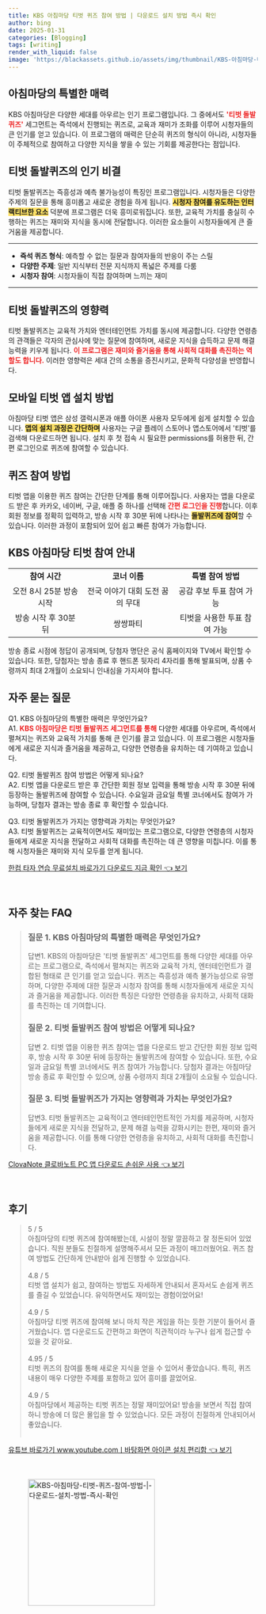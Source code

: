 ```yaml
---
title: KBS 아침마당 티벗 퀴즈 참여 방법 | 다운로드 설치 방법 즉시 확인
author: bing
date: 2025-01-31
categories: [Blogging]
tags: [writing]
render_with_liquid: false
image: 'https://blackassets.github.io/assets/img/thumbnail/KBS-아침마당-티벗-퀴즈-참여-방법-|-다운로드-설치-방법-즉시-확인.webp'
---
```



<h2 id='아침마당의 특별한 매력'>아침마당의 특별한 매력</h2>

<p>KBS 아침마당은 다양한 세대를 아우르는 인기 프로그램입니다. 그 중에서도 <b><span style="color: #ee2323;">'티벗 돌발퀴즈'</span></b> 세그먼트는 즉석에서 진행되는 퀴즈로, 교육과 재미가 조화를 이루어 시청자들의 큰 인기를 얻고 있습니다. 이 프로그램의 매력은 단순히 퀴즈의 형식이 아니라, 시청자들이 주체적으로 참여하고 다양한 지식을 쌓을 수 있는 기회를 제공한다는 점입니다.</p>

<h2 id='티벗 돌발퀴즈의 인기 비결'>티벗 돌발퀴즈의 인기 비결</h2>

<p>티벗 돌발퀴즈는 즉흥성과 예측 불가능성이 특징인 프로그램입니다. 시청자들은 다양한 주제의 질문을 통해 흥미롭고 새로운 경험을 하게 됩니다. <b><span style="background-color: #ffe066;">시청자 참여를 유도하는 인터랙티브한 요소</span></b> 덕분에 프로그램은 더욱 흥미로워집니다. 또한, 교육적 가치를 충실히 수행하는 퀴즈는 재미와 지식을 동시에 전달합니다. 이러한 요소들이 시청자들에게 큰 즐거움을 제공합니다.</p>

<hr />

<ul>
    <li><b>즉석 퀴즈 형식</b>: 예측할 수 없는 질문과 참여자들의 반응이 주는 스릴</li>
    <li><b>다양한 주제</b>: 일반 지식부터 전문 지식까지 폭넓은 주제를 다룸</li>
    <li><b>시청자 참여</b>: 시청자들이 직접 참여하며 느끼는 재미</li>
</ul>

<hr />

<h2 id='티벗 돌발퀴즈의 영향력'>티벗 돌발퀴즈의 영향력</h2>

<p>티벗 돌발퀴즈는 교육적 가치와 엔터테인먼트 가치를 동시에 제공합니다. 다양한 연령층의 관객들은 각자의 관심사에 맞는 질문에 참여하며, 새로운 지식을 습득하고 문제 해결 능력을 키우게 됩니다. <b><span style="color: #ee2323;">이 프로그램은 재미와 즐거움을 통해 사회적 대화를 촉진하는 역할도 합니다.</span></b> 이러한 영향력은 세대 간의 소통을 증진시키고, 문화적 다양성을 반영합니다.</p>

<h2 id='모바일 티벗 앱 설치 방법'>모바일 티벗 앱 설치 방법</h2>

<p>아침마당 티벗 앱은 삼성 갤럭시폰과 애플 아이폰 사용자 모두에게 쉽게 설치할 수 있습니다. <b><span style="background-color: #ffe066;">앱의 설치 과정은 간단하며</span></b> 사용자는 구글 플레이 스토어나 앱스토어에서 '티벗'를 검색해 다운로드하면 됩니다. 설치 후 첫 접속 시 필요한 permissions를 허용한 뒤, 간편 로그인으로 퀴즈에 참여할 수 있습니다.</p>

<h2 id='퀴즈 참여 방법'>퀴즈 참여 방법</h2>

<p>티벗 앱을 이용한 퀴즈 참여는 간단한 단계를 통해 이루어집니다. 사용자는 앱을 다운로드 받은 후 카카오, 네이버, 구글, 애플 중 하나를 선택해 <b><span style="color: #ee2323;">간편 로그인을 진행</span></b>합니다. 이후 회원 정보를 정확히 입력하고, 방송 시작 후 30분 뒤에 나타나는 <b><span style="background-color: #ffe066;">돌발퀴즈에 참여</span></b>할 수 있습니다. 이러한 과정이 포함되어 있어 쉽고 빠른 참여가 가능합니다.</p>

<h2 id='KBS 아침마당 티벗 참여 안내'>KBS 아침마당 티벗 참여 안내</h2>

<table>
    <tr>
        <td style="text-align: center; height: 17px;"><b>참여 시간</b></td>
        <td style="text-align: center; height: 17px;"><b>코너 이름</b></td>
        <td style="text-align: center; height: 17px;"><b>특별 참여 방법</b></td>
    </tr>
    <tr>
        <td style="text-align: center; height: 17px;">오전 8시 25분 방송 시작</td>
        <td style="text-align: center; height: 17px;">전국 이야기 대회 도전 꿈의 무대</td>
        <td style="text-align: center; height: 17px;">공감 후보 투표 참여 가능</td>
    </tr>
    <tr>
        <td style="text-align: center; height: 17px;">방송 시작 후 30분 뒤</td>
        <td style="text-align: center; height: 17px;">쌍쌍파티</td>
        <td style="text-align: center; height: 17px;">티벗을 사용한 투표 참여 가능</td>
    </tr>
</table>

<p>방송 종료 시점에 정답이 공개되며, 당첨자 명단은 공식 홈페이지와 TV에서 확인할 수 있습니다. 또한, 당첨자는 방송 종료 후 핸드폰 뒷자리 4자리를 통해 발표되며, 상품 수령까지 최대 2개월이 소요되니 인내심을 가지셔야 합니다.</p>

<h2 id='자주 묻는 질문'>자주 묻는 질문</h2>

<p>Q1. KBS 아침마당의 특별한 매력은 무엇인가요?<br> A1. <b><span style="color: #ee2323;">KBS 아침마당은 티벗 돌발퀴즈 세그먼트를 통해</span></b> 다양한 세대를 아우르며, 즉석에서 펼쳐지는 퀴즈와 교육적 가치를 통해 큰 인기를 끌고 있습니다. 이 프로그램은 시청자들에게 새로운 지식과 즐거움을 제공하고, 다양한 연령층을 유치하는 데 기여하고 있습니다.</p>

<p>Q2. 티벗 돌발퀴즈 참여 방법은 어떻게 되나요?<br> A2. 티벗 앱을 다운로드 받은 후 간단한 회원 정보 입력을 통해 방송 시작 후 30분 뒤에 등장하는 돌발퀴즈에 참여할 수 있습니다. 수요일과 금요일 특별 코너에서도 참여가 가능하며, 당첨자 결과는 방송 종료 후 확인할 수 있습니다.</p>

<p>Q3. 티벗 돌발퀴즈가 가지는 영향력과 가치는 무엇인가요?<br> A3. 티벗 돌발퀴즈는 교육적이면서도 재미있는 프로그램으로, 다양한 연령층의 시청자들에게 새로운 지식을 전달하고 사회적 대화를 촉진하는 데 큰 영향을 미칩니다. 이를 통해 시청자들은 재미와 지식 모두를 얻게 됩니다.</p>


<p><a class="click-button" title="한컴 타자 연습 무료설치 바로가기 다운로드 지금 확인" href="https://blackassets.github.io/posts/%ED%95%9C%EC%BB%B4-%ED%83%80%EC%9E%90-%EC%97%B0%EC%8A%B5-%EB%AC%B4%EB%A3%8C%EC%84%A4%EC%B9%98-%EB%B0%94%EB%A1%9C%EA%B0%80%EA%B8%B0-%EB%8B%A4%EC%9A%B4%EB%A1%9C%EB%93%9C-%EC%A7%80%EA%B8%88-%ED%99%95%EC%9D%B8/" rel="dofollow">한컴 타자 연습 무료설치 바로가기 다운로드 지금 확인 👈 보기</a></p><br>
<h2 id='자주_찾는_FAQ'>자주 찾는 FAQ</h2>
<div itemscope="" itemtype="https://schema.org/FAQPage">
<blockquote>
<div itemscope="" itemprop="mainEntity" itemtype="https://schema.org/Question">
<h3 itemprop="name">질문 1. KBS 아침마당의 특별한 매력은 무엇인가요?</h3>
<div itemscope="" itemprop="acceptedAnswer" itemtype="https://schema.org/Answer">
<span itemprop="text">
<p>답변1. KBS의 아침마당은 '티벗 돌발퀴즈' 세그먼트를 통해 다양한 세대를 아우르는 프로그램으로, 즉석에서 펼쳐지는 퀴즈와 교육적 가치, 엔터테인먼트가 결합된 형태로 큰 인기를 얻고 있습니다. 퀴즈는 즉흥성과 예측 불가능성으로 유명하며, 다양한 주제에 대한 질문과 시청자 참여를 통해 시청자들에게 새로운 지식과 즐거움을 제공합니다. 이러한 특징은 다양한 연령층을 유치하고, 사회적 대화를 촉진하는 데 기여합니다.</p>
</span>
</div>
</div>
<div itemscope="" itemprop="mainEntity" itemtype="https://schema.org/Question">
<h3 itemprop="name">질문 2. 티벗 돌발퀴즈 참여 방법은 어떻게 되나요?</h3>
<div itemscope="" itemprop="acceptedAnswer" itemtype="https://schema.org/Answer">
<span itemprop="text">
<p>답변 2. 티벗 앱을 이용한 퀴즈 참여는 앱을 다운로드 받고 간단한 회원 정보 입력 후, 방송 시작 후 30분 뒤에 등장하는 돌발퀴즈에 참여할 수 있습니다. 또한, 수요일과 금요일 특별 코너에서도 퀴즈 참여가 가능합니다. 당첨자 결과는 아침마당 방송 종료 후 확인할 수 있으며, 상품 수령까지 최대 2개월이 소요될 수 있습니다.</p>
</span>
</div>
</div>
<div itemscope="" itemprop="mainEntity" itemtype="https://schema.org/Question">
<h3 itemprop="name">질문 3. 티벗 돌발퀴즈가 가지는 영향력과 가치는 무엇인가요?</h3>
<div itemscope="" itemprop="acceptedAnswer" itemtype="https://schema.org/Answer">
<span itemprop="text">
<p>답변3. 티벗 돌발퀴즈는 교육적이고 엔터테인먼트적인 가치를 제공하며, 시청자들에게 새로운 지식을 전달하고, 문제 해결 능력을 강화시키는 한편, 재미와 즐거움을 제공합니다. 이를 통해 다양한 연령층을 유치하고, 사회적 대화를 촉진합니다.</p>
</span>
</div>
</div>
</blockquote>
</div>
<p><a class="click-button" title="ClovaNote 클로바노트 PC 앱 다운로드 손쉬운 사용" href="https://blackassets.github.io/posts/ClovaNote-%ED%81%B4%EB%A1%9C%EB%B0%94%EB%85%B8%ED%8A%B8-PC-%EC%95%B1-%EB%8B%A4%EC%9A%B4%EB%A1%9C%EB%93%9C-%EC%86%90%EC%89%AC%EC%9A%B4-%EC%82%AC%EC%9A%A9/" rel="dofollow">ClovaNote 클로바노트 PC 앱 다운로드 손쉬운 사용 👈 보기</a></p><br>
<h2 id='후기'>후기</h2>
<div itemscope itemtype="https://schema.org/Product">
  <blockquote>
  <div itemprop="review" itemscope itemtype="https://schema.org/Review">
      <div itemprop="reviewRating" itemscope itemtype="https://schema.org/Rating"> <span itemprop="ratingValue">5</span> / <span itemprop="bestRating">5</span> </div>
      <span itemprop="reviewBody">아침마당의 티벗 퀴즈에 참여해봤는데, 시설이 정말 깔끔하고 잘 정돈되어 있었습니다. 직원 분들도 친절하게 설명해주셔서 모든 과정이 매끄러웠어요. 퀴즈 참여 방법도 간단하게 안내받아 쉽게 진행할 수 있었습니다.</span>
  </div>
  <br>
  <div itemprop="review" itemscope itemtype="https://schema.org/Review">
      <div itemprop="reviewRating" itemscope itemtype="https://schema.org/Rating"> <span itemprop="ratingValue">4.8</span> / <span itemprop="bestRating">5</span> </div>
      <span itemprop="reviewBody">티벗 앱 설치가 쉽고, 참여하는 방법도 자세하게 안내되서 혼자서도 손쉽게 퀴즈를 즐길 수 있었습니다. 유익하면서도 재미있는 경험이었어요!</span>
  </div>
  <br>
  <div itemprop="review" itemscope itemtype="https://schema.org/Review">
      <div itemprop="reviewRating" itemscope itemtype="https://schema.org/Rating"> <span itemprop="ratingValue">4.9</span> / <span itemprop="bestRating">5</span> </div>
      <span itemprop="reviewBody">아침마당 티벗 퀴즈에 참여해 보니 마치 작은 게임을 하는 듯한 기분이 들어서 즐거웠습니다. 앱 다운로드도 간편하고 화면이 직관적이라 누구나 쉽게 접근할 수 있을 것 같아요.</span>
  </div>
  <br>
  <div itemprop="review" itemscope itemtype="https://schema.org/Review">
      <div itemprop="reviewRating" itemscope itemtype="https://schema.org/Rating"> <span itemprop="ratingValue">4.95</span> / <span itemprop="bestRating">5</span> </div>
      <span itemprop="reviewBody">티벗 퀴즈의 참여를 통해 새로운 지식을 얻을 수 있어서 좋았습니다. 특히, 퀴즈 내용이 매우 다양한 주제를 포함하고 있어 흥미를 끌었어요.</span>
  </div>
  <br>
  <div itemprop="review" itemscope itemtype="https://schema.org/Review">
      <div itemprop="reviewRating" itemscope itemtype="https://schema.org/Rating"> <span itemprop="ratingValue">4.9</span> / <span itemprop="bestRating">5</span> </div>
      <span itemprop="reviewBody">아침마당에서 제공하는 티벗 퀴즈는 정말 재미있어요! 방송을 보면서 직접 참여하니 방송에 더 많은 몰입을 할 수 있었습니다. 모든 과정이 친절하게 안내되어서 좋았습니다.</span>
  </div>
  <br>
  </blockquote>
</div>
<p><a class="click-button" title="유튜브 바로가기 www.youtube.comㅣ바탕화면 아이콘 설치 편리함" href="https://blackassets.github.io/posts/%EC%9C%A0%ED%8A%9C%EB%B8%8C-%EB%B0%94%EB%A1%9C%EA%B0%80%EA%B8%B0-www.youtube.com%E3%85%A3%EB%B0%94%ED%83%95%ED%99%94%EB%A9%B4-%EC%95%84%EC%9D%B4%EC%BD%98-%EC%84%A4%EC%B9%98-%ED%8E%B8%EB%A6%AC%ED%95%A8/" rel="dofollow">유튜브 바로가기 www.youtube.comㅣ바탕화면 아이콘 설치 편리함 👈 보기</a></p><br>
<figure class="image"><img src="https://blackassets.github.io/assets/img/thumbnail/KBS-아침마당-티벗-퀴즈-참여-방법-|-다운로드-설치-방법-즉시-확인.webp" alt="KBS-아침마당-티벗-퀴즈-참여-방법-|-다운로드-설치-방법-즉시-확인" width="256" height="256"></figure>